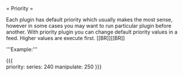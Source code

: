 = Priority =

Each plugin has default priority which usually makes the most sense, however in some cases you may want to run particular plugin before another. With priority plugin you can change default priority values in a feed. Higher values are execute first.
[[BR]][[BR]]
        
'''Example:'''

{{{        
priority:
  series: 240
  manipulate: 250
}}}
